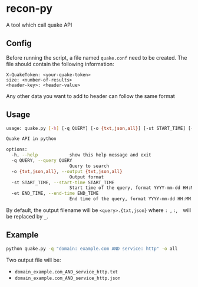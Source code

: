 # recon-py

A tool which call quake API

## Config

Before running the script, a file named `quake.conf` need to be created.
The file should contain the following information:

```text
X-QuakeToken: <your-quake-token>
size: <number-of-results>
<header-key>: <header-value>
```

Any other data you want to add to header can follow the same format

## Usage

```bash
usage: quake.py [-h] [-q QUERY] [-o {txt,json,all}] [-st START_TIME] [-et END_TIME]

Quake API in python

options:
  -h, --help            show this help message and exit
  -q QUERY, --query QUERY
                        Query to search
  -o {txt,json,all}, --output {txt,json,all}
                        Output format
  -st START_TIME, --start-time START_TIME
                        Start time of the query, format YYYY-mm-dd HH:MM:SS UTC
  -et END_TIME, --end-time END_TIME
                        End time of the query, format YYYY-mm-dd HH:MM:SS UTC
```

By default, the output filename will be `<query>.{txt,json}` where `: `, `:`, ` ` will be replaced by `_`.

## Example

```bash
python quake.py -q "domain: example.com AND service: http" -o all
```

Two output file will be:

- `domain_example.com_AND_service_http.txt`
- `domain_example.com_AND_service_http.json`
